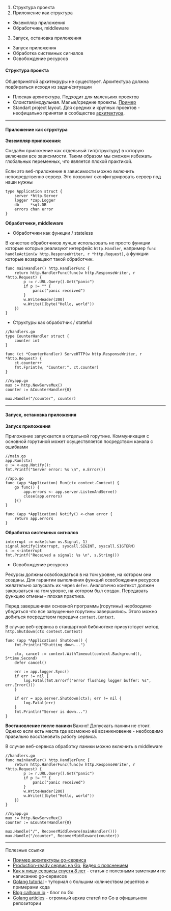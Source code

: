 1. Структура проекта
2. Приложение как структура
  * Экземпляр приложения
  * Обработчики, middleware
3. Запуск, остановка приложения
  * Запуск приложения
  * Обработка системных сигналов
  * Освобождение ресурсов

<h4>Структура проекта</h4>

Общепринятой архитекруры не существует. Архитектура должна подбираться исходя из задач/ситуации

* Плоская архитектура. Подходит для маленьких проектов
* Слоистая/модульная. Малые/средние проекты. [Пример](https://github.com/oralordos/separation/blob/master/main.go)
* Standart project layout. Для средних и крупных проектов - неофицально принятая в сообществе [архитектура](https://github.com/golang-standards/project-layout).

---

<h4>Приложение как структура</h4>

**Экземпляр приложения:** 

Создаём приложение как отдельный тип(структуру) в которую включаем все зависимости. Таким образом мы сможем избежать глобальных переменных, что является плохой практикой.

Если это веб-приложение в зависимости можно включить непосредственно сервер. Это позволит сконфигурировать сервер под наши нужны

```golang
type Application struct {
	server *http.Server
	logger *zap.Logger
	db     *sql.DB
	errors chan error
}
```

**Обработчики, middleware**

* Обработчики как функции / stateless

В качестве обработчиков лучше использовать не просто функции которые которые реализуют интерфейс `http.Handler`, 
например `func handleAction(w http.ResponseWriter, r *http.Request)`, а функции которые возвращают такой обработчик.

```golang
func mainHandler() http.HandlerFunc {
	return http.HandlerFunc(func(w http.ResponseWriter, r *http.Request) {
		p := r.URL.Query().Get("panic")
		if p != "" {
			panic("panic received")
		}
		w.WriteHeader(200)
		w.Write([]byte("Hello, world"))
	})
}
```

* Структуры как обработчик / stateful

```golang
//handlers.go
type CounterHandler struct {
	counter int
}

func (ct *CounterHandler) ServeHTTP(w http.ResponseWriter, r *http.Request) {
	ct.counter++
	fmt.Fprint(w, "Counter:", ct.counter)
}
```

```golang
//myapp.go
mux := http.NewServeMux()
counter := &CounterHandler{0}

mux.Handle("/counter", counter)
```

---

<h4>Запуск, остановка приложения</h4>

**Запуск приложения**

Приложение запускается в отдельной горутине. Коммуникация с основной горутиной может осуществляется посредством канала с ошибками

```golang
//main.go
app.Run(ctx)
e := <-app.Notify():
fmt.Printf("Server error: %s \n", e.Error())
```

```golang
//app.go
func (app *Application) Run(ctx context.Context) {
	go func() {
		app.errors <- app.server.ListenAndServe()
		close(app.errors)
	}()
}

func (app *Application) Notify() <-chan error {
	return app.errors
}
```

**Обработка системных сигналов**

```golang
interrupt := make(chan os.Signal, 1)
signal.Notify(interrupt, syscall.SIGINT, syscall.SIGTERM)
s := <-interrupt
fmt.Printf("Received a signal: %s \n", s.String())
```

* Освобождение ресурсов

Ресурсы должны освобождаться в на том уровне, на котором они созданы. Для гарантии выполнения функций освобождения ресурсов желательно запускать их через `defer`.
Аналогично контекст должен закрываться на том уровне, на котором был создан. Передавать функцию отмены - плохая практика.

Перед завершением основной программы(горутины) необходимо убедиться что все запущенные горутины завершились. Этого можно добиться посредством передачи `context.Context`.

В случае веб-сервиса в стандартной библиотеке присутствует метод `http.Shutdown(ctx context.Context)`

```golang
func (app *Application) Shutdown() {
	fmt.Println("Shutting down...")

	ctx, cancel := context.WithTimeout(context.Background(), 5*time.Second)
	defer cancel()

	err := app.logger.Sync()
	if err != nil {
		log.Fatal(fmt.Errorf("error flushing logger buffer: %s", err.Error()))
	}

	if err = app.server.Shutdown(ctx); err != nil {
		log.Fatal(err)
	}
	fmt.Println("Server is down...")
}
```

**Востановление после паники**
Важно! Допускать паники не стоит. Однако если есть места где возможно её возникновение - необходимо правильно восстановить работу сервиса.

В случае веб-сервиса обработку паники можно включить в middleware

```golang
//handlers.go
func mainHandler() http.HandlerFunc {
	return http.HandlerFunc(func(w http.ResponseWriter, r *http.Request) {
		p := r.URL.Query().Get("panic")
		if p != "" {
			panic("panic received")
		}
		w.WriteHeader(200)
		w.Write([]byte("Hello, world"))
	})
}
```

```golang
//myapp.go
mux := http.NewServeMux()
counter := &CounterHandler{0}

mux.Handle("/", RecoverMiddleware(mainHandler()))
mux.Handle("/counter", RecoverMiddleware(counter))
```

---

Полезные ссылки
- [Пример архитектуры go-сервиса](https://github.com/rtbpanda/go-application-template)
- [Production-ready сервис на Go](https://github.com/PetStores/go-simple/tree/base), [Видео с пояснением](https://youtu.be/yxE5zxTOeUI?t=1822)
- [Как я пишу сервисы спустя 8 лет](https://pace.dev/blog/2018/05/09/how-I-write-http-services-after-eight-years.html) - статья с полезными заметками по написанию go-сервисов
- [Golang tutorial](https://tutorialedge.net/golang/) - туториал с большим количеством рецептов и примерами кода 
- [Blog calhoun.io](https://www.calhoun.io/) - блог по Go
- [Golang articles](https://github.com/golang/go/wiki/Articles) - огромный архив статей по Go в офицальном репозитории